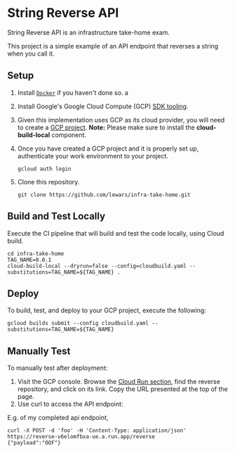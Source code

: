 # String Reverse API
String Reverse API is an infrastructure take-home exam. 

This project is a simple example of an API endpoint that reverses a string when you call it.


## Setup

1. Install [`Docker`][docker_setup] if you haven't done so.
a
1. Install Google's Google Cloud Compute (GCP) [SDK tooling][google_sdk_setup].

1. Given this implementation uses GCP as its cloud provider, you will
   need to create a [GCP project][gcp_console]. **Note:** Please make
   sure to install the **cloud-build-local** component.

1. Once you have created a GCP project and it is properly set up,
   authenticate your work environment to your project.

    ```
    gcloud auth login
    ```

1. Clone this repository.

    ```
    git clone https://github.com/lewars/infra-take-home.git
    ```

## Build and Test Locally

Execute the CI pipeline that will build and test the code locally, using Cloud build.

```
cd infra-take-home
TAG_NAME=0.0.1
cloud-build-local --dryrun=false --config=cloudbuild.yaml --substitutions=TAG_NAME=${TAG_NAME} .
```

## Deploy

To build, test, and deploy to your GCP project, execute the following:

```
gcloud builds submit --config cloudbuild.yaml --substitutions=TAG_NAME=${TAG_NAME}
```

## Manually Test

To manually test after deployment:
1. Visit the GCP console. Browse the [Cloud Run section][gcp_cloud_run], find the reverse repository, and click on its link.
Copy the URL presented at the top of the page.
1. Use curl to access the API endpoint:

E.g. of my completed api endpoint,
```
curl -X POST -d 'foo' -H 'Content-Type: application/json'  https://reverse-v6elomfbxa-ue.a.run.app/reverse
{"payload":"OOF"}
```

[docker_setup]: https://docs.docker.com/engine/install/
[google_sdk_setup]: https://cloud.google.com/sdk/docs/install
[google_account_creation]: https://accounts.google.com/signup/v2/webcreateaccount?flowName=GlifWebSignIn&flowEntry=SignUp
[gcp_console]: https://console.cloud.google.com/
[gcp_cloud_run]: https://console.cloud.google.com/run
